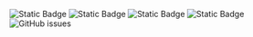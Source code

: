 ![Static Badge](https://img.shields.io/badge/blacklists-61-000000) ![Static Badge](https://img.shields.io/badge/blacklisted-2992368-cc0000) ![Static Badge](https://img.shields.io/badge/whitelisted-2254-00CC00) ![Static Badge](https://img.shields.io/badge/streaming_blacklist-28107-000000) ![GitHub issues](https://img.shields.io/github/issues/fabriziosalmi/blacklists)
